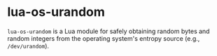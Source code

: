 # lua-os-urandom
`lua-os-urandom` is a Lua module for safely obtaining random bytes and random integers from the operating system's entropy source (e.g., `/dev/urandom`).
